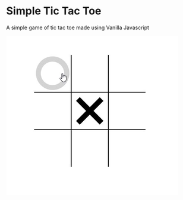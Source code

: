 # Simple Tic Tac Toe

A simple game of tic tac toe made using Vanilla Javascript

![alt text](https://raw.githubusercontent.com/mint13/tic-tac-toe/main/screenshot.jpg)
